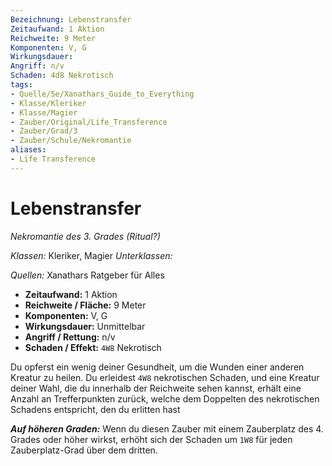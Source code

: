 ```yaml
---
Bezeichnung: Lebenstransfer
Zeitaufwand: 1 Aktion
Reichweite: 9 Meter
Komponenten: V, G
Wirkungsdauer: 
Angriff: n/v
Schaden: 4d8 Nekrotisch
tags:
- Quelle/5e/Xanathars_Guide_to_Everything
- Klasse/Kleriker
- Klasse/Magier
- Zauber/Original/Life_Transference
- Zauber/Grad/3
- Zauber/Schule/Nekromantie
aliases: 
- Life Transference
---
```

# Lebenstransfer
_Nekromantie des 3. Grades (Ritual?)_

_Klassen:_ Kleriker, Magier
_Unterklassen:_

_Quellen:_ Xanathars Ratgeber für Alles
 
- **Zeitaufwand:** 1 Aktion
- **Reichweite / Fläche:** 9 Meter
- **Komponenten:** V, G
- **Wirkungsdauer:** Unmittelbar
- **Angriff / Rettung:** n/v
- **Schaden / Effekt:** `4W8` Nekrotisch

Du opferst ein wenig deiner Gesundheit, um die Wunden einer anderen Kreatur zu heilen. Du erleidest `4W8` nekrotischen Schaden, und eine Kreatur deiner Wahl, die du innerhalb der Reichweite sehen kannst, erhält eine Anzahl an Trefferpunkten zurück, welche dem Doppelten des nekrotischen Schadens entspricht, den du erlitten hast

**_Auf höheren Graden:_** Wenn du diesen Zauber mit einem Zauberplatz des 4. Grades oder höher wirkst, erhöht sich der Schaden um `1W8` für jeden Zauberplatz-Grad über dem dritten.